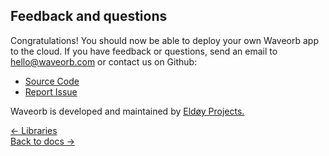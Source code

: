 ## Feedback and questions

Congratulations! You should now be able to deploy your own Waveorb app to the cloud. If you have feedback or questions, send an email to [hello@waveorb.com](mailto:hello@waveorb.com) or contact us on Github:

* [Source Code](https://github.com/eldoy/waveorb)
* [Report Issue](https://github.com/eldoy/waveorb/issues)

Waveorb is developed and maintained by [Eldøy Projects.](https://eldoy.com)

<div class="nav">
  <div><a href="/doc/libraries">&larr; Libraries</a></div>
  <div><a href="/docs">Back to docs &rarr;</a></div>
</div>